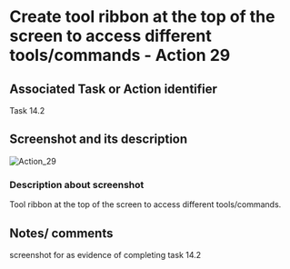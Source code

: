 # Create tool ribbon at the top of the screen to access different tools/commands - Action 29 

## Associated Task or Action identifier

Task 14.2

## Screenshot and its description
![Action_29](https://user-images.githubusercontent.com/18319310/112380877-4ab64200-8cc0-11eb-9e17-56c217f2923a.png)
### Description about screenshot
Tool ribbon at the top of the screen to access different tools/commands.


## Notes/ comments

screenshot for as evidence of completing task 14.2